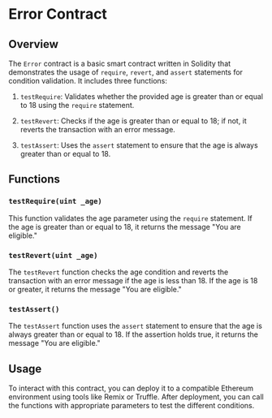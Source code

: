 
# Error Contract


## Overview

The `Error` contract is a basic smart contract written in Solidity that demonstrates the usage of `require`, `revert`, and `assert` statements for condition validation. It includes three functions:

1. `testRequire`: Validates whether the provided age is greater than or equal to 18 using the `require` statement.

2. `testRevert`: Checks if the age is greater than or equal to 18; if not, it reverts the transaction with an error message.

3. `testAssert`: Uses the `assert` statement to ensure that the age is always greater than or equal to 18.

## Functions

### `testRequire(uint _age)`

This function validates the age parameter using the `require` statement. If the age is greater than or equal to 18, it returns the message "You are eligible."

### `testRevert(uint _age)`

The `testRevert` function checks the age condition and reverts the transaction with an error message if the age is less than 18. If the age is 18 or greater, it returns the message "You are eligible."

### `testAssert()`

The `testAssert` function uses the `assert` statement to ensure that the age is always greater than or equal to 18. If the assertion holds true, it returns the message "You are eligible."

## Usage

To interact with this contract, you can deploy it to a compatible Ethereum environment using tools like Remix or Truffle. After deployment, you can call the functions with appropriate parameters to test the different conditions.
